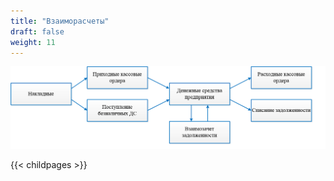 ```yaml
---
title: "Взаиморасчеты"
draft: false
weight: 11
---
```


[![1][1]][1]

[1]: 1.png

{{< childpages >}}
